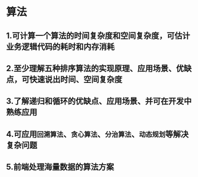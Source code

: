 # 算法

## 1.可计算一个算法的时间复杂度和空间复杂度，可估计业务逻辑代码的耗时和内存消耗

## 2.至少理解五种排序算法的实现原理、应用场景、优缺点，可快速说出时间、空间复杂度

## 3.了解递归和循环的优缺点、应用场景、并可在开发中熟练应用

## 4.可应用`回溯算法`、`贪心算法`、`分治算法`、`动态规划`等解决复杂问题

## 5.前端处理海量数据的算法方案

